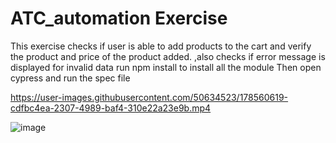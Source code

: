 # ATC_automation Exercise
This exercise checks if user is able to add products to the cart and verify the product and price of the product added.
,also checks if error message is displayed for invalid data
run npm install to install all the module
Then open cypress and run the spec file

https://user-images.githubusercontent.com/50634523/178560619-cdfbc4ea-2307-4989-baf4-310e22a23e9b.mp4

![image](https://user-images.githubusercontent.com/50634523/178560961-3160a572-3a29-4331-84dc-c5f4bb65e4a8.png)

